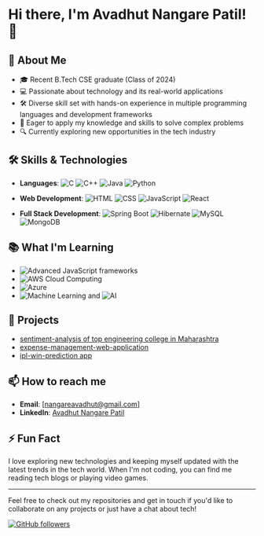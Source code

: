 # Hi there, I'm Avadhut Nangare Patil! 👋


## 🚀 About Me

- 🎓 Recent B.Tech CSE graduate (Class of 2024)
- 💻 Passionate about technology and its real-world applications
- 🛠️ Diverse skill set with hands-on experience in multiple programming languages and development frameworks
- 🌟 Eager to apply my knowledge and skills to solve complex problems
- 🔍 Currently exploring new opportunities in the tech industry

## 🛠️ Skills & Technologies

- **Languages**: 
  ![C](https://img.shields.io/badge/C-A8B9CC?style=flat&logo=c&logoColor=white)
  ![C++](https://img.shields.io/badge/C++-00599C?style=flat&logo=c%2B%2B&logoColor=white)
  ![Java](https://img.shields.io/badge/Java-007396?style=flat&logo=java&logoColor=white)
  ![Python](https://img.shields.io/badge/Python-3776AB?style=flat&logo=python&logoColor=white)

- **Web Development**:
  ![HTML](https://img.shields.io/badge/HTML5-E34F26?style=flat&logo=html5&logoColor=white)
  ![CSS](https://img.shields.io/badge/CSS3-1572B6?style=flat&logo=css3&logoColor=white)
  ![JavaScript](https://img.shields.io/badge/JavaScript-F7DF1E?style=flat&logo=javascript&logoColor=black)
  ![React](https://img.shields.io/badge/React-61DAFB?style=flat&logo=react&logoColor=black)

- **Full Stack Development**:
  ![Spring Boot](https://img.shields.io/badge/Spring_Boot-6DB33F?style=flat&logo=spring-boot&logoColor=white)
  ![Hibernate](https://img.shields.io/badge/Hibernate-59666C?style=flat&logo=hibernate&logoColor=white)
  ![MySQL](https://img.shields.io/badge/MySQL-4479A1?style=flat&logo=mysql&logoColor=white)
  ![MongoDB](https://img.shields.io/badge/MongoDB-47A248?style=flat&logo=mongodb&logoColor=white)

## 📚 What I'm Learning

- ![Advanced JavaScript](https://img.shields.io/badge/JavaScript-ES6+-F7DF1E?style=flat&logo=javascript&logoColor=black) frameworks
- ![AWS](https://img.shields.io/badge/AWS-232F3E?style=flat&logo=amazon-aws&logoColor=white) Cloud Computing
- ![Azure](https://img.shields.io/badge/Azure-0078D4?style=flat&logo=microsoft-azure&logoColor=white)
- ![Machine Learning](https://img.shields.io/badge/Machine_Learning-FF6F00?style=flat&logo=machine-learning&logoColor=white) and ![AI](https://img.shields.io/badge/AI-0071C5?style=flat&logo=artificial-intelligence&logoColor=white)

## 🌱 Projects

<ul>
  <li><a href="https://github.com/Anpatil1/sentiment-analysis" target="_blank">sentiment-analysis of top engineering college in Maharashtra </a> </li>
  <li><a href="https://github.com/Anpatil1/expense-management-web-application target="_blank">expense-management-web-application</a></li>
  <li><a href="https://github.com/Anpatil1/ipl-win-prediction." target="_blank">ipl-win-prediction app  </a> </li>
</ul>

## 📫 How to reach me

- **Email**: [nangareavadhut@gmail.com]
- **LinkedIn**: [Avadhut Nangare Patil](https://www.linkedin.com/in/avadhut-nangare-patil-470901250/)

## ⚡ Fun Fact

I love exploring new technologies and keeping myself updated with the latest trends in the tech world. When I'm not coding, you can find me reading tech blogs or playing video games.

---

Feel free to check out my repositories and get in touch if you'd like to collaborate on any projects or just have a chat about tech!

[![GitHub followers](https://img.shields.io/github/followers/Anpatil1?label=Follow&style=social)](https://github.com/Anpatil1)
